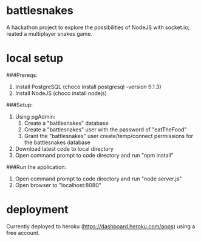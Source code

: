 # battlesnakes
A hackathon project to explore the possibilities of NodeJS with socket.io; reated a multiplayer snakes game.

# local setup
###Prereqs:
1. Install PostgreSQL (choco install postgresql -version 9.1.3)
2. Install NodeJS (choco install nodejs)

###Setup:
1. Using pgAdmin:
	1. Create a "battlesnakes" database
	2. Create a "battlesnakes" user with the password of "eatTheFood"
	3. Grant the "battlesnakes" user create/temp/connect permissions for the battlesnakes database
2. Download latest code to local directory 
3. Open command prompt to code directory and run "npm install" 

###Run the application:
1. Open command prompt to code directory and run "node server.js"
2. Open browser to "localhost:8080"

# deployment
Currently deployed to heroku (https://dashboard.heroku.com/apps) using a free account.
